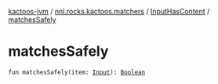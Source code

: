 [kactoos-jvm](../../index.md) / [nnl.rocks.kactoos.matchers](../index.md) / [InputHasContent](index.md) / [matchesSafely](./matches-safely.md)

# matchesSafely

`fun matchesSafely(item: `[`Input`](../../nnl.rocks.kactoos/-input/index.md)`): `[`Boolean`](https://kotlinlang.org/api/latest/jvm/stdlib/kotlin/-boolean/index.html)